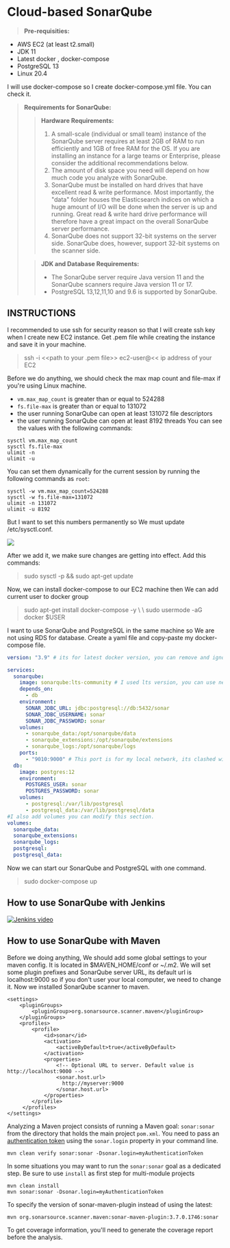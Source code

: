 # Cloud-based SonarQube 
>**Pre-requisities:**
* AWS EC2 (at least t2.small)
* JDK 11
* Latest docker , docker-compose
* PostgreSQL 13
* Linux 20.4

I will use docker-compose so I create docker-compose.yml file. You can check it.

> **Requirements for SonarQube:**
>> **Hardware Requirements:**
>>1.  A small-scale (individual or small team) instance of the SonarQube server requires at least 2GB of RAM to run efficiently and 1GB of free RAM for the OS. If you are installing an instance for a large teams or Enterprise, please consider the additional recommendations below.
>>2.  The amount of disk space you need will depend on how much code you analyze with SonarQube.
>>3.  SonarQube must be installed on hard drives that have excellent read & write performance. Most importantly, the "data" folder houses the Elasticsearch indices on which a huge amount of I/O will be done when the server is up and running. Great read & write hard drive performance will therefore have a great impact on the overall SonarQube server performance.
>>4.  SonarQube does not support 32-bit systems on the server side. SonarQube does, however, support 32-bit systems on the scanner side.
>
>>**JDK and Database Requirements:**
>>* The SonarQube server require Java version 11 and the SonarQube scanners require Java version 11 or 17.
>>* PostgreSQL 13,12,11,10 and 9.6 is supported by SonarQube.


## INSTRUCTIONS
I recommended to use ssh for security reason so that I will create ssh key when I create new EC2 instance. Get .pem file while creating the instance and save it in your machine.
> ssh -i <<path to your .pem file>> ec2-user@<< ip address of your EC2 

Before we do anything, we should check the max map count and file-max  if you're using Linux machine.
-   `vm.max_map_count`  is greater than or equal to 524288
-   `fs.file-max`  is greater than or equal to 131072
-   the user running SonarQube can open at least 131072 file descriptors
-   the user running SonarQube can open at least 8192 threads
You can see the values with the following commands:

```
sysctl vm.max_map_count
sysctl fs.file-max
ulimit -n
ulimit -u

```

You can set them dynamically for the current session by running the following commands as  `root`:

```
sysctl -w vm.max_map_count=524288
sysctl -w fs.file-max=131072
ulimit -n 131072
ulimit -u 8192
```
But I want to set this numbers permanently so We must update /etc/sysctl.conf.

![](https://blogger.googleusercontent.com/img/a/AVvXsEi6usx0CVRuiTac0gZp2qUaWijMLzUa3p-qH1TEFzd_tPyqPbju37OeNxm63I-eI177VOI685YBJsfGROWF6sjBCZoqb3kLmxM9QY2RNqPPXHIGI8vIySsaerRBTcAkJXnKyoLAmRyYGKFaBSJLp7LMtXQHJElRb_0dOlv_4v2hthNk08JIc-tzC13o=s312)


After we add it, we make sure changes are getting into effect. Add this commands:
> sudo sysctl -p && sudo apt-get update

 Now, we can install docker-compose to our EC2 machine then We can add current user to docker group
 > sudo apt-get install docker-compose -y \ \\
 > sudo usermode -aG docker $USER

I want to use SonarQube and PostgreSQL in the same machine so We are not  using RDS for database. Create a yaml file and copy-paste my docker-compose file.

```yaml
version: "3.9" # its for latest docker version, you can remove and ignore it.

services:
  sonarqube:
    image: sonarqube:lts-community # I used lts version, you can use newest version.
    depends_on:
      - db
    environment:
      SONAR_JDBC_URL: jdbc:postgresql://db:5432/sonar
      SONAR_JDBC_USERNAME: sonar
      SONAR_JDBC_PASSWORD: sonar
    volumes:
      - sonarqube_data:/opt/sonarqube/data
      - sonarqube_extensions:/opt/sonarqube/extensions
      - sonarqube_logs:/opt/sonarqube/logs
    ports:
      - "9010:9000" # This port is for my local network, its clashed with my portainer port so you can change first port but you shouldn't change second one it has to be 9000
  db:
    image: postgres:12
    environment:
      POSTGRES_USER: sonar
      POSTGRES_PASSWORD: sonar
    volumes:
      - postgresql:/var/lib/postgresql
      - postgresql_data:/var/lib/postgresql/data
#I also add volumes you can modify this section.
volumes:
  sonarqube_data:
  sonarqube_extensions:
  sonarqube_logs:
  postgresql:
  postgresql_data:
```
Now we can start our SonarQube and PostgreSQL with one command.
> sudo docker-compose up
## How to use SonarQube with Jenkins

<p align="center">

[![Jenkins video](https://i.ytimg.com/an_webp/wn9wWYAShag/mqdefault_6s.webp?du=3000&sqp=CNDmmZcG&rs=AOn4CLDYivf2bOhC6cbP-a_2_2iloIlDzw)](https://www.youtube.com/watch?v=Spzk1lrCgNY&t=250s)

</p>

## How to use SonarQube  with Maven
Before we doing anything, We should add some global settings to your maven config. It is located in $MAVEN_HOME/conf or ~/.m2. We will set some plugin prefixes and SonarQube server URL, its default url is localhost:9000 so if you don't user your local computer, we need to change it. Now we installed SonarQube scanner to maven.

```
<settings>
    <pluginGroups>
        <pluginGroup>org.sonarsource.scanner.maven</pluginGroup>
    </pluginGroups>
    <profiles>
        <profile>
            <id>sonar</id>
            <activation>
                <activeByDefault>true</activeByDefault>
            </activation>
            <properties>
                <!-- Optional URL to server. Default value is http://localhost:9000 -->
                <sonar.host.url>
                  http://myserver:9000
                </sonar.host.url>
            </properties>
        </profile>
     </profiles>
</settings>
```
Analyzing a Maven project consists of running a Maven goal:  `sonar:sonar`  from the directory that holds the main project  `pom.xml`. You need to pass an  [authentication token](https://docs.sonarqube.org/latest/user-guide/user-token/)  using the  `sonar.login`  property in your command line.

```
mvn clean verify sonar:sonar -Dsonar.login=myAuthenticationToken

```

In some situations you may want to run the  `sonar:sonar`  goal as a dedicated step. Be sure to use  `install`  as first step for multi-module projects

```
mvn clean install
mvn sonar:sonar -Dsonar.login=myAuthenticationToken

```

To specify the version of sonar-maven-plugin instead of using the latest:

```
mvn org.sonarsource.scanner.maven:sonar-maven-plugin:3.7.0.1746:sonar

```

To get coverage information, you'll need to generate the coverage report before the analysis.

